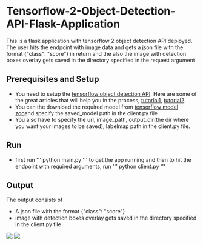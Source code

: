 # Tensorflow-2-Object-Detection-API-Flask-Application
This is a flask application with tensorflow 2 object detection API deployed. The user hits the endpoint with image data and gets a json file with the format {"class": "score"} in return and the also the image with detection boxes overlay gets saved in the directory specified in the request argument

## Prerequisites and Setup
* You need to setup the [tensorflow object detection API](https://github.com/tensorflow/models/tree/master/research/object_detection). Here are some of the great articles that will help you in the process, [tutorial1](https://medium.com/@marklabinski/installing-tensorflow-object-detection-api-on-windows-10-7a4eb83e1e7), [tutorial2](https://gilberttanner.com/blog/installing-the-tensorflow-object-detection-api).
* You can the download the required model from [tensorflow model zoo](https://github.com/tensorflow/models/blob/master/research/object_detection/g3doc/detection_model_zoo.md)and specify the saved_model path in the client.py file
* You also have to specify the url, image_path, output_dir(the dir where you want your images to be saved), labelmap path in the client.py file.

## Run
* first run 
'''
python main.py
'''
to get the app running and then to hit the endpoint with required arguments, run
'''
python client.py
'''

## Output
The output consists of 
* A json file with the format {"class": "score"}
* image with detection boxes overlay gets saved in the directory specified in the client.py file

![](https://github.com/wingedrasengan927/Tensorflow-2-Object-Detection-API-Flask-Application/blob/master/outputs/girl_image_output.jpg)
![](https://github.com/wingedrasengan927/Tensorflow-2-Object-Detection-API-Flask-Application/blob/master/images/Screenshot.png)
